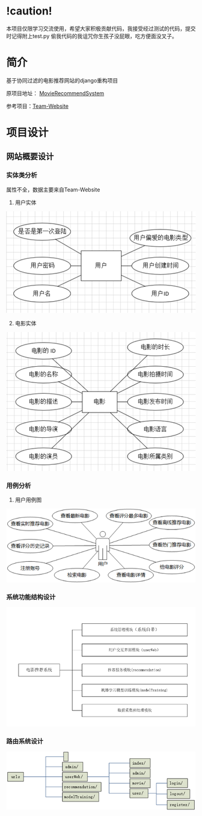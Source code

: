 # !caution! #

本项目仅限学习交流使用，希望大家积极贡献代码，我接受经过测试的代码，提交时记得附上test.py
偷我代码的我诅咒你生孩子没屁眼，吃方便面没叉子。

# 简介
基于协同过滤的电影推荐网站的django重构项目

原项目地址：
[MovieRecommendSystem](https://github.com/jagger235711/MovieRecommendSystem.git)

参考项目：[Team-Website](https://github.com/kqhasaki/Team-Website.git)

# 项目设计

## 网站概要设计

### 实体类分析
属性不全，数据主要来自Team-Website
1. 用户实体

![img.png](extraStatics/img.png)

2. 电影实体

![img.png](extraStatics/img_2.png)

### 用例分析
1. 用户用例图

![img.png](img.png)

### 系统功能结构设计
![img_1.png](extraStatics/img_1.png)

### 路由系统设计

![img_1.png](img_1.png)
